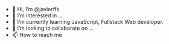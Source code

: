 - 👋 Hi, I’m @javierffs
- 👀 I’m interested in ...
- 🌱 I’m currently learning JavaScript, Fullstack Web developer. 
- 💞️ I’m looking to collaborate on ...
- 📫 How to reach me 

<!---
javierffs/javierffs is a ✨ special ✨ repository because its `README.md` (this file) appears on your GitHub profile.
You can click the Preview link to take a look at your changes.
--->
